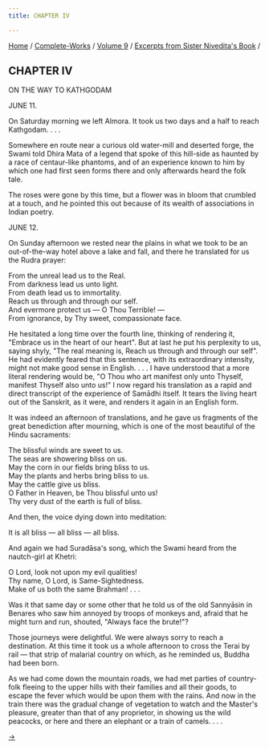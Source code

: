 ```yaml
---
title: CHAPTER IV

---
```



[Home](../../../index.htm) / [Complete-Works](../../complete_works.htm)
/ [Volume 9](../volume_9_contents.htm) / [Excerpts from Sister
Nivedita's Book](excerpts_from_sister_niveditas_book_contents.htm) /



## CHAPTER IV

ON THE WAY TO KATHGODAM

JUNE 11.

On Saturday morning we left Almora. It took us two days and a half to
reach Kathgodam. . . .

Somewhere en route near a curious old water-mill and deserted forge, the
Swami told Dhira Mata of a legend that spoke of this hill-side as
haunted by a race of centaur-like phantoms, and of an experience known
to him by which one had first seen forms there and only afterwards heard
the folk tale.

The roses were gone by this time, but a flower was in bloom that
crumbled at a touch, and he pointed this out because of its wealth of
associations in Indian poetry.

JUNE 12.

On Sunday afternoon we rested near the plains in what we took to be an
out-of-the-way hotel above a lake and fall, and there he translated for
us the Rudra prayer:

From the unreal lead us to the Real.  
From darkness lead us unto light.  
From death lead us to immortality.  
Reach us through and through our self.  
And evermore protect us — O Thou Terrible! —  
From ignorance, by Thy sweet, compassionate face.

He hesitated a long time over the fourth line, thinking of rendering it,
"Embrace us in the heart of our heart". But at last he put his
perplexity to us, saying shyly, "The real meaning is, Reach us through
and through our self". He had evidently feared that this sentence, with
its extraordinary intensity, might not make good sense in English. . . .
I have understood that a more literal rendering would be, "O Thou who
art manifest only unto Thyself, manifest Thyself also unto us!" I now
regard his translation as a rapid and direct transcript of the
experience of Samādhi itself. It tears the living heart out of the
Sanskrit, as it were, and renders it again in an English form.

It was indeed an afternoon of translations, and he gave us fragments of
the great benediction after mourning, which is one of the most beautiful
of the Hindu sacraments:

The blissful winds are sweet to us.  
The seas are showering bliss on us.  
May the corn in our fields bring bliss to us.  
May the plants and herbs bring bliss to us.  
May the cattle give us bliss.  
O Father in Heaven, be Thou blissful unto us!  
Thy very dust of the earth is full of bliss.

And then, the voice dying down into meditation:

It is all bliss — all bliss — all bliss.

And again we had Suradāsa's song, which the Swami heard from the
nautch-girl at Khetri:

O Lord, look not upon my evil qualities!  
Thy name, O Lord, is Same-Sightedness.  
Make of us both the same Brahman! . . .

Was it that same day or some other that he told us of the old Sannyāsin
in Benares who saw him annoyed by troops of monkeys and, afraid that he
might turn and run, shouted, "Always face the brute!"?

Those journeys were delightful. We were always sorry to reach a
destination. At this time it took us a whole afternoon to cross the
Terai by rail — that strip of malarial country on which, as he reminded
us, Buddha had been born. 

As we had come down the mountain roads, we had met parties of
country-folk fleeing to the upper hills with their families and all
their goods, to escape the fever which would be upon them with the
rains. And now in the train there was the gradual change of vegetation
to watch and the Master's pleasure, greater than that of any proprietor,
in showing us the wild peacocks, or here and there an elephant or a
train of camels. . . .

[→](chapter_v.htm)


